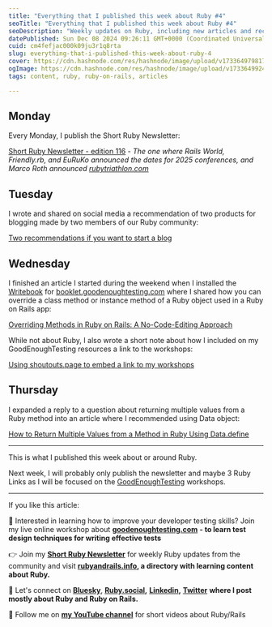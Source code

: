 ```yaml
---
title: "Everything that I published this week about Ruby #4"
seoTitle: "Everything that I published this week about Ruby #4"
seoDescription: "Weekly updates on Ruby, including new articles and recommendations on blogging, method overriding, and returning multiple values in Ruby"
datePublished: Sun Dec 08 2024 09:26:11 GMT+0000 (Coordinated Universal Time)
cuid: cm4fefjac000k09ju3r1q8rta
slug: everything-that-i-published-this-week-about-ruby-4
cover: https://cdn.hashnode.com/res/hashnode/image/upload/v1733649798170/fdb2ef69-18c4-49eb-bffc-241fb69a97b1.png
ogImage: https://cdn.hashnode.com/res/hashnode/image/upload/v1733649924644/a92fb3a2-94d0-4486-a078-bc2f7f9b5f2b.png
tags: content, ruby, ruby-on-rails, articles

---
```


## Monday

Every Monday, I publish the Short Ruby Newsletter:

[Short Ruby Newsletter - edition 116](https://newsletter.shortruby.com/p/edition-116) - *The one where Rails World, Friendly.rb, and EuRuKo announced the dates for 2025 conferences, and Marco Roth announced* [*rubytriathlon.com*](http://rubytriathlon.com)

## Tuesday

I wrote and shared on social media a recommendation of two products for blogging made by two members of our Ruby community:

[Two recommendations if you want to start a blog](https://notes.ghinda.com/post/two-recommendations-if-you-want-to-start-a-blog)

## Wednesday

I finished an article I started during the weekend when I installed the [Writebook](https://once.com/writebook) for [booklet.goodenoughtesting.com](https://booklet.goodenoughtesting.com) where I shared how you can override a class method or instance method of a Ruby object used in a Ruby on Rails app:

[Overriding Methods in Ruby on Rails: A No-Code-Editing Approach](https://allaboutcoding.ghinda.com/overriding-methods-in-ruby-on-rails-a-no-code-editing-approach)

While not about Ruby, I also wrote a short note about how I included on my GoodEnoughTesting resources a link to the workshops:

[Using shoutouts.page to embed a link to my workshops](https://notes.ghinda.com/post/using-shoutouts-page-to-embed-a-link-to-my-workshops)

## Thursday

I expanded a reply to a question about returning multiple values from a Ruby method into an article where I recommended using Data object:

[How to Return Multiple Values from a Method in Ruby Using Data.define](https://allaboutcoding.ghinda.com/overriding-methods-in-ruby-on-rails-a-no-code-editing-approach)

---

This is what I published this week about or around Ruby.

Next week, I will probably only publish the newsletter and maybe 3 Ruby Links as I will be focused on the [GoodEnoughTesting](https://goodenoughtesting.com) workshops.

---

If you like this article:

👐 Interested in learning how to improve your developer testing skills? Join my live online workshop about [**goodenoughtesting.com**](http://goodenoughtesting.com/) **- to learn test design techniques for writing effective tests**

👉 Join my [**Short Ruby Newsletter**](https://newsletter.shortruby.com/) for weekly Ruby updates from the community and visit [**rubyandrails.info**](http://rubyandrails.info/)**, a directory with learning content about Ruby.**

🤝 Let's connect on [**Bluesky**](https://bsky.app/profile/lucianghinda.com), [**Ruby.social**](http://ruby.social/)**,** [**Linkedin**](https://linkedin.com/in/lucianghinda)**,** [**Twitter**](https://x.com/lucianghinda) **where I post mostly about Ruby and Ruby on Rails.**

🎥 Follow me on [**my YouTube channel**](https://www.youtube.com/@shortruby) for short videos about Ruby/Rails